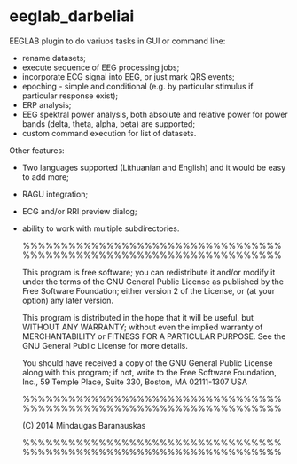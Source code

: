 eeglab_darbeliai
================

EEGLAB plugin to do variuos tasks in GUI or command line:
* rename datasets;
* execute sequence of EEG processing jobs;
* incorporate ECG signal into EEG, or just mark QRS events;
* epoching - simple and conditional (e.g. by particular stimulus if particular response exist);
* ERP analysis;
* EEG spektral power analysis, both absolute and relative power for 
  power bands (delta, theta, alpha, beta) are supported;
* custom command execution for list of datasets.

Other features: 
* Two languages supported (Lithuanian and English) and it would be easy to add more;
* RAGU integration;
* ECG and/or RRI preview dialog;
* ability to work with multiple subdirectories.

  %%%%%%%%%%%%%%%%%%%%%%%%%%%%%%%%%%%%%%%%%%%%%%%%%%%%%%%%%%%%%%%%%%%%

  This program is free software; you can redistribute it and/or modify
  it under the terms of the GNU General Public License as published by
  the Free Software Foundation; either version 2 of the License, or
  (at your option) any later version.
 
  This program is distributed in the hope that it will be useful,
  but WITHOUT ANY WARRANTY; without even the implied warranty of
  MERCHANTABILITY or FITNESS FOR A PARTICULAR PURPOSE.  See the
  GNU General Public License for more details.
 
  You should have received a copy of the GNU General Public License
  along with this program; if not, write to the Free Software
  Foundation, Inc., 59 Temple Place, Suite 330, Boston, MA  02111-1307  USA
 
  %%%%%%%%%%%%%%%%%%%%%%%%%%%%%%%%%%%%%%%%%%%%%%%%%%%%%%%%%%%%%%%%%%%%
 
  (C) 2014 Mindaugas Baranauskas   
 
  %%%%%%%%%%%%%%%%%%%%%%%%%%%%%%%%%%%%%%%%%%%%%%%%%%%%%%%%%%%%%%%%%%%%
